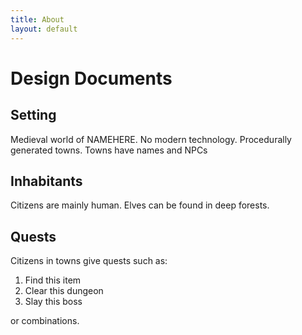 ```yaml
---
title: About
layout: default
---
```


# Design Documents

## Setting

Medieval world of NAMEHERE. No modern technology.
Procedurally generated towns. Towns have names and NPCs

## Inhabitants

Citizens are mainly human. Elves can be found in deep forests.

## Quests

Citizens in towns give quests such as:

1. Find this item
2. Clear this dungeon
3. Slay this boss

or combinations.

